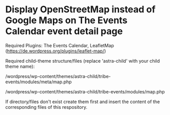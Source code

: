# Display OpenStreetMap instead of Google Maps on The Events Calendar event detail page

Required Plugins: The Events Calendar, LeafletMap (https://de.wordpress.org/plugins/leaflet-map/)

Required child-theme structure/files (replace 'astra-child' with your child theme name):

/wordpress/wp-content/themes/astra-child/tribe-events/modules/meta/map.php

/wordpress/wp-content/themes/astra-child/tribe-events/modules/map.php

If directory/files don't exist create them first and insert the content of the corresponding files of this respository.
